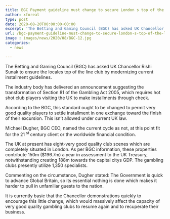```yaml
---
title: BGC Payment guideline must change to secure London s top of the line club
author: xforeal 
type: post
date: 2020-08-20T00:00:00+00:00
excerpt: 'The Betting and Gaming Council (BGC) has asked UK Chancellor Rishi Sunak to ensure the locales top of the line club by modernizing current installment regulations '
url: /bgc-payment-guideline-must-change-to-secure-london-s-top-of-the-line-club/
image : images/news/2020/08/BGC-12.jpg
categories:
  - news

---
```

The Betting and Gaming Council (BGC) has asked UK Chancellor Rishi Sunak to ensure the locales top of the line club by modernizing current installment guidelines. 

The industry body has delivered an announcement suggesting the transformation of Section 81 of the Gambling Act 2005, which requires hot shot club players visiting the UK to make installments through check. 

According to the BGC, this standard ought to be changed to permit very good quality players to settle installment in one exchange toward the finish of their excursion. This isn&#8217;t allowed under current UK law. 

Michael Dugher, BGC CEO, named the current cycle as not, at this point fit for the 21 <sup>st </sup> century client or the worldwide financial condition. 

The UK at present has eight-very good quality club scenes which are completely situated in London. As per BGC information, these properties contribute 150m ($196.7m) a year in assessment to the UK Treasury, notwithstanding creating 188m towards the capital citys GDP. The gambling clubs presently utilize 1,350 specialists. 

Commenting on the circumstance, Dugher stated: The Government is quick to advance Global Britain, so its essential nothing is done which makes it harder to pull in unfamiliar guests to the nation. 

It is currently basic that the Chancellor demonstrations quickly to encourage this little change, which would massively affect the capacity of very good quality gambling clubs to resume again and to recuperate their business.